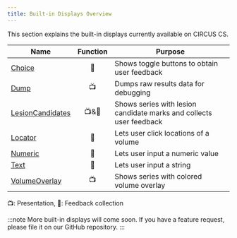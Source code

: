 ```yaml
---
title: Built-in Displays Overview
---
```


This section explains the built-in displays currently available on CIRCUS CS.

| Name                                    | Function | Purpose                                                             |
| --------------------------------------- | :------: | ------------------------------------------------------------------- |
| [Choice](./choice.md)                   |    🎤    | Shows toggle buttons to obtain user feedback                        |
| [Dump](./dump.md)                       |    📺    | Dumps raw results data for debugging                                |
| [LesionCandidates](./lesion-candidates) |  📺&🎤   | Shows series with lesion candidate marks and collects user feedback |
| [Locator](./locator)                    |    🎤    | Lets user click locations of a volume                               |
| [Numeric](./numeric)                    |    🎤    | Lets user input a numeric value                                     |
| [Text](./text)                          |    🎤    | Lets user input a string                                            |
| [VolumeOverlay](./volume-overlay)       |    📺    | Shows series with colored volume overlay                            |

📺: Presentation, 🎤: Feedback collection

:::note
More built-in displays will come soon. If you have a feature request, please file it on our GitHub repository.
:::
